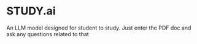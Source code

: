 # STUDY.ai
An LLM model designed for student to study. Just enter the PDF doc and ask any questions related to that
